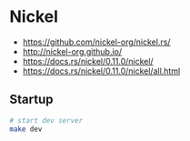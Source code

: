 # Nickel

- https://github.com/nickel-org/nickel.rs/
- http://nickel-org.github.io/
- https://docs.rs/nickel/0.11.0/nickel/
- https://docs.rs/nickel/0.11.0/nickel/all.html

## Startup

```bash
# start dev server
make dev
```
